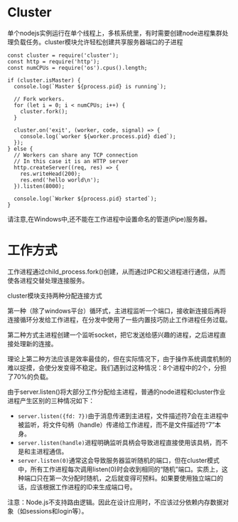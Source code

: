 # Cluster
单个nodejs实例运行在单个线程上，多核系统里，有时需要创建node进程集群处理负载任务。cluster模块允许轻松创建共享服务器端口的子进程
```
const cluster = require('cluster');
const http = require('http');
const numCPUs = require('os').cpus().length;

if (cluster.isMaster) {
  console.log(`Master ${process.pid} is running`);

  // Fork workers.
  for (let i = 0; i < numCPUs; i++) {
    cluster.fork();
  }

  cluster.on('exit', (worker, code, signal) => {
    console.log(`worker ${worker.process.pid} died`);
  });
} else {
  // Workers can share any TCP connection
  // In this case it is an HTTP server
  http.createServer((req, res) => {
    res.writeHead(200);
    res.end('hello world\n');
  }).listen(8000);

  console.log(`Worker ${process.pid} started`);
}
```
请注意,在Windows中,还不能在工作进程中设置命名的管道(Pipe)服务器。
# 工作方式
工作进程通过child_process.fork()创建，从而通过IPC和父进程进行通信，从而使各进程交替处理连接服务。

cluster模块支持两种分配连接方式

第一种（除了windows平台）循环式，主进程监听一个端口，接收新连接后再将连接循环分发给工作进程，在分发中使用了一些内置技巧防止工作进程任务过载。

第二种方式主进程创建一个监听socket，把它发送给感兴趣的进程，之后进程直接处理新的连接。

理论上第二种方法应该是效率最佳的，但在实际情况下，由于操作系统调度机制的难以捉摸，会使分发变得不稳定。我们遇到过这种情况：8个进程中的2个，分担了70%的负载。

由于server.listen()将大部分工作分配给主进程，普通的node进程和cluster作业进程产生区别的三种情况如下：
* `server.listen({fd: 7})`由于消息传递到主进程，文件描述符7会在主进程中被监听，将文件句柄（handle）传递给工作进程，而不是文件描述符“7”本身。
* `server.listen(handle)`进程明确监听具柄会导致进程直接使用该具柄，而不是和主进程通信。
* `server.listen(0)`通常这会导致服务器监听随机的端口，但在cluster模式中，所有工作进程每次调用listen(0)时会收到相同的“随机”端口。实质上，这种端口只在第一次分配时随机，之后就变得可预料。如果要使用独立端口的话，应该根据工作进程的ID来生成端口号。

注意：Node.js不支持路由逻辑。因此在设计应用时，不应该过分依赖内存数据对象（如sessions和login等）。
